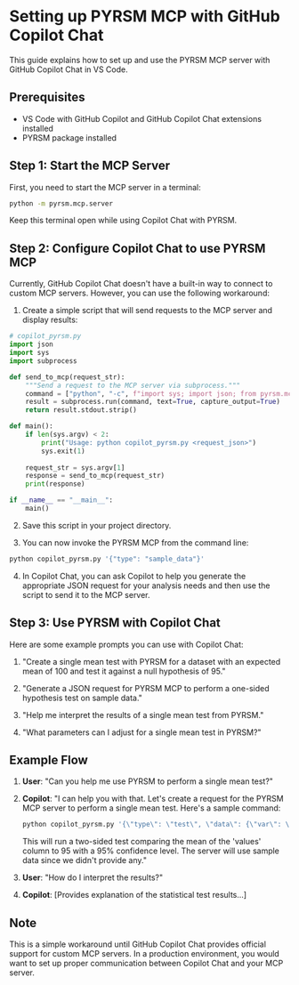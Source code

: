 # Setting up PYRSM MCP with GitHub Copilot Chat

This guide explains how to set up and use the PYRSM MCP server with GitHub Copilot Chat in VS Code.

## Prerequisites

- VS Code with GitHub Copilot and GitHub Copilot Chat extensions installed
- PYRSM package installed

## Step 1: Start the MCP Server

First, you need to start the MCP server in a terminal:

```bash
python -m pyrsm.mcp.server
```

Keep this terminal open while using Copilot Chat with PYRSM.

## Step 2: Configure Copilot Chat to use PYRSM MCP

Currently, GitHub Copilot Chat doesn't have a built-in way to connect to custom MCP servers. However, you can use the following workaround:

1. Create a simple script that will send requests to the MCP server and display results:

```python
# copilot_pyrsm.py
import json
import sys
import subprocess

def send_to_mcp(request_str):
    """Send a request to the MCP server via subprocess."""
    command = ["python", "-c", f"import sys; import json; from pyrsm.mcp.single_mean_server import handle_request; print(handle_request('{request_str}'))"]
    result = subprocess.run(command, text=True, capture_output=True)
    return result.stdout.strip()

def main():
    if len(sys.argv) < 2:
        print("Usage: python copilot_pyrsm.py <request_json>")
        sys.exit(1)
    
    request_str = sys.argv[1]
    response = send_to_mcp(request_str)
    print(response)

if __name__ == "__main__":
    main()
```

2. Save this script in your project directory.

3. You can now invoke the PYRSM MCP from the command line:

```bash
python copilot_pyrsm.py '{"type": "sample_data"}'
```

4. In Copilot Chat, you can ask Copilot to help you generate the appropriate JSON request for your analysis needs and then use the script to send it to the MCP server.

## Step 3: Use PYRSM with Copilot Chat

Here are some example prompts you can use with Copilot Chat:

1. "Create a single mean test with PYRSM for a dataset with an expected mean of 100 and test it against a null hypothesis of 95."

2. "Generate a JSON request for PYRSM MCP to perform a one-sided hypothesis test on sample data."

3. "Help me interpret the results of a single mean test from PYRSM."

4. "What parameters can I adjust for a single mean test in PYRSM?"

## Example Flow

1. **User**: "Can you help me use PYRSM to perform a single mean test?"

2. **Copilot**: "I can help you with that. Let's create a request for the PYRSM MCP server to perform a single mean test. Here's a sample command:

   ```bash
   python copilot_pyrsm.py '{\"type\": \"test\", \"data\": {\"var\": \"values\", \"alt_hyp\": \"two-sided\", \"conf\": 0.95, \"comp_value\": 95}}'
   ```

   This will run a two-sided test comparing the mean of the 'values' column to 95 with a 95% confidence level. The server will use sample data since we didn't provide any."

3. **User**: "How do I interpret the results?"

4. **Copilot**: [Provides explanation of the statistical test results...]

## Note

This is a simple workaround until GitHub Copilot Chat provides official support for custom MCP servers. In a production environment, you would want to set up proper communication between Copilot Chat and your MCP server.